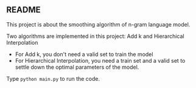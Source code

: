 ## README

This project is about the smoothing algorithm of n-gram language model.

Two algorithms are implemented in this project: Add k and Hierarchical Interpolation

- For Add k, you don't need a valid set to train the model
- For Hierarchical Interpolation, you need a train set and a valid set to settle down the optimal parameters of the model.

Type $\texttt{python main.py}$ to run the code.
